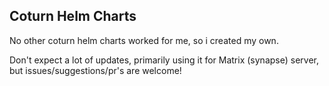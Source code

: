 ## Coturn Helm Charts

No other coturn helm charts worked for me, so i created my own.

Don't expect a lot of updates, primarily using it for Matrix (synapse) server, but issues/suggestions/pr's are welcome!
